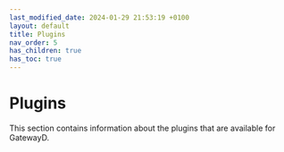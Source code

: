 ```yaml
---
last_modified_date: 2024-01-29 21:53:19 +0100
layout: default
title: Plugins
nav_order: 5
has_children: true
has_toc: true
---
```


# Plugins

This section contains information about the plugins that are available for GatewayD.
